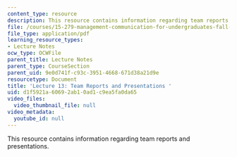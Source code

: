 ```yaml
---
content_type: resource
description: This resource contains information regarding team reports and presentations.
file: /courses/15-279-management-communication-for-undergraduates-fall-2012/d1f5921a60692ab10ad1c9ea5fa0da65_MIT15_279F12_lec13.pdf
file_type: application/pdf
learning_resource_types:
- Lecture Notes
ocw_type: OCWFile
parent_title: Lecture Notes
parent_type: CourseSection
parent_uid: 9e0d741f-c93c-3951-4668-671d38a21d9e
resourcetype: Document
title: 'Lecture 13: Team Reports and Presentations '
uid: d1f5921a-6069-2ab1-0ad1-c9ea5fa0da65
video_files:
  video_thumbnail_file: null
video_metadata:
  youtube_id: null
---
```

This resource contains information regarding team reports and presentations.

